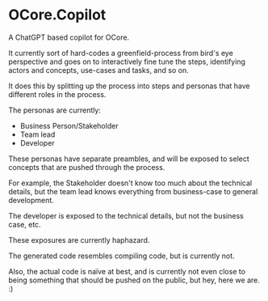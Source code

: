 # OCore.Copilot

A ChatGPT based copilot for OCore.

It currently sort of hard-codes a greenfield-process from bird's eye perspective
and goes on to interactively fine tune the steps, identifying actors and concepts,
use-cases and tasks, and so on.

It does this by splitting up the process into steps and personas that have different
roles in the process. 

The personas are currently:

- Business Person/Stakeholder
- Team lead
- Developer

These personas have separate preambles, and will be exposed to select concepts that
are pushed through the process.

For example, the Stakeholder doesn't know too much about the technical details, but the team
lead knows everything from business-case to general development.

The developer is exposed to the technical details, but not the business case, etc.

These exposures are currently haphazard.

The generated code resembles compiling code, but is currently not.

Also, the actual code is naïve at best, and is currently not even close to being something
that should be pushed on the public, but hey, here we are. :)